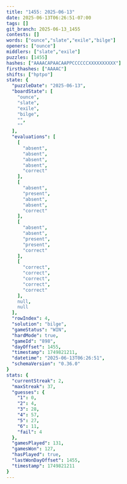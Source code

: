 ```yaml
---
title: "1455: 2025-06-13"
date: 2025-06-13T06:26:51-07:00
tags: []
git_branch: 2025-06-13_1455
contests: []
words: ["ounce","slate","exile","bilge"]
openers: ["ounce"]
middlers: ["slate","exile"]
puzzles: [1455]
hashes: ["AAAACAPAACAAPPCCCCCCXXXXXXXXXX"]
firsthashes: ["AAAAC"]
shifts: ["hptpo"]
state: {
  "puzzleDate": "2025-06-13",
  "boardState": [
    "ounce",
    "slate",
    "exile",
    "bilge",
    "",
    ""
  ],
  "evaluations": [
    [
      "absent",
      "absent",
      "absent",
      "absent",
      "correct"
    ],
    [
      "absent",
      "present",
      "absent",
      "absent",
      "correct"
    ],
    [
      "absent",
      "absent",
      "present",
      "present",
      "correct"
    ],
    [
      "correct",
      "correct",
      "correct",
      "correct",
      "correct"
    ],
    null,
    null
  ],
  "rowIndex": 4,
  "solution": "bilge",
  "gameStatus": "WIN",
  "hardMode": true,
  "gameId": "898",
  "dayOffset": 1455,
  "timestamp": 1749821211,
  "datetime": "2025-06-13T06:26:51",
  "schemaVersion": "0.36.0"
}
stats: {
  "currentStreak": 2,
  "maxStreak": 37,
  "guesses": {
    "1": 0,
    "2": 4,
    "3": 28,
    "4": 57,
    "5": 27,
    "6": 11,
    "fail": 4
  },
  "gamesPlayed": 131,
  "gamesWon": 127,
  "hasPlayed": true,
  "lastWonDayOffset": 1455,
  "timestamp": 1749821211
}
---
```

<!-- more -->

